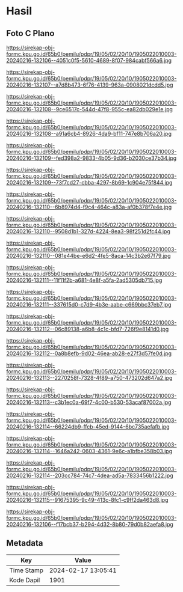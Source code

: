 # Hasil

## Foto C Plano

https://sirekap-obj-formc.kpu.go.id/65b0/pemilu/pdpr/19/05/02/20/10/1905022010003-20240216-132106--4051c0f5-5610-4689-8f07-984cabf566a6.jpg

https://sirekap-obj-formc.kpu.go.id/65b0/pemilu/pdpr/19/05/02/20/10/1905022010003-20240216-132107--a7d8b473-6f76-4139-963a-0908021dcdd5.jpg

https://sirekap-obj-formc.kpu.go.id/65b0/pemilu/pdpr/19/05/02/20/10/1905022010003-20240216-132108--9ce6517c-544d-47f8-955c-ea82db029e1e.jpg

https://sirekap-obj-formc.kpu.go.id/65b0/pemilu/pdpr/19/05/02/20/10/1905022010003-20240216-132108--a91a6cb4-8926-4da9-bf11-747e8b706a20.jpg

https://sirekap-obj-formc.kpu.go.id/65b0/pemilu/pdpr/19/05/02/20/10/1905022010003-20240216-132109--fed398a2-9833-4b05-9d36-b2030ce37b34.jpg

https://sirekap-obj-formc.kpu.go.id/65b0/pemilu/pdpr/19/05/02/20/10/1905022010003-20240216-132109--73f7cd27-cbba-4297-8b69-1c904e75f844.jpg

https://sirekap-obj-formc.kpu.go.id/65b0/pemilu/pdpr/19/05/02/20/10/1905022010003-20240216-132110--6b8974d4-f9c4-464c-a83a-af0b378f7e4e.jpg

https://sirekap-obj-formc.kpu.go.id/65b0/pemilu/pdpr/19/05/02/20/10/1905022010003-20240216-132110--9508d1b1-327d-4224-8ea3-98f251d2fc44.jpg

https://sirekap-obj-formc.kpu.go.id/65b0/pemilu/pdpr/19/05/02/20/10/1905022010003-20240216-132110--081e44be-e6d2-4fe5-8aca-14c3b2e67f79.jpg

https://sirekap-obj-formc.kpu.go.id/65b0/pemilu/pdpr/19/05/02/20/10/1905022010003-20240216-132111--11f11f2b-a681-4e8f-a5fa-2ad5305db715.jpg

https://sirekap-obj-formc.kpu.go.id/65b0/pemilu/pdpr/19/05/02/20/10/1905022010003-20240216-132111--337615d0-c7d9-4b3e-aabe-c669bbc37eb7.jpg

https://sirekap-obj-formc.kpu.go.id/65b0/pemilu/pdpr/19/05/02/20/10/1905022010003-20240216-132112--06c89138-a6b8-4c1c-bfd7-726f9e8141d0.jpg

https://sirekap-obj-formc.kpu.go.id/65b0/pemilu/pdpr/19/05/02/20/10/1905022010003-20240216-132112--0a8b8efb-9d02-46ea-ab28-e27f3d57fe0d.jpg

https://sirekap-obj-formc.kpu.go.id/65b0/pemilu/pdpr/19/05/02/20/10/1905022010003-20240216-132113--2270258f-7328-4f89-a750-473202d647a2.jpg

https://sirekap-obj-formc.kpu.go.id/65b0/pemilu/pdpr/19/05/02/20/10/1905022010003-20240216-132113--c3b1ec0a-69f7-4c00-b530-53acaf87002a.jpg

https://sirekap-obj-formc.kpu.go.id/65b0/pemilu/pdpr/19/05/02/20/10/1905022010003-20240216-132114--66224db9-ffcb-45ed-9144-6bc735aefafb.jpg

https://sirekap-obj-formc.kpu.go.id/65b0/pemilu/pdpr/19/05/02/20/10/1905022010003-20240216-132114--1646a242-0603-4361-9e6c-a1bfbe358b03.jpg

https://sirekap-obj-formc.kpu.go.id/65b0/pemilu/pdpr/19/05/02/20/10/1905022010003-20240216-132114--203cc784-74c7-4dea-ad5a-7833456b1222.jpg

https://sirekap-obj-formc.kpu.go.id/65b0/pemilu/pdpr/19/05/02/20/10/1905022010003-20240216-132115--91675395-9c49-413c-8fc1-c9ff2da463d8.jpg

https://sirekap-obj-formc.kpu.go.id/65b0/pemilu/pdpr/19/05/02/20/10/1905022010003-20240216-132106--f17bcb37-b294-4d32-8b80-79d0b82aefa8.jpg


## Metadata

| Key        | Value               |
| ---------- | ------------------- |
| Time Stamp | 2024-02-17 13:05:41 |
| Kode Dapil | 1901                |



